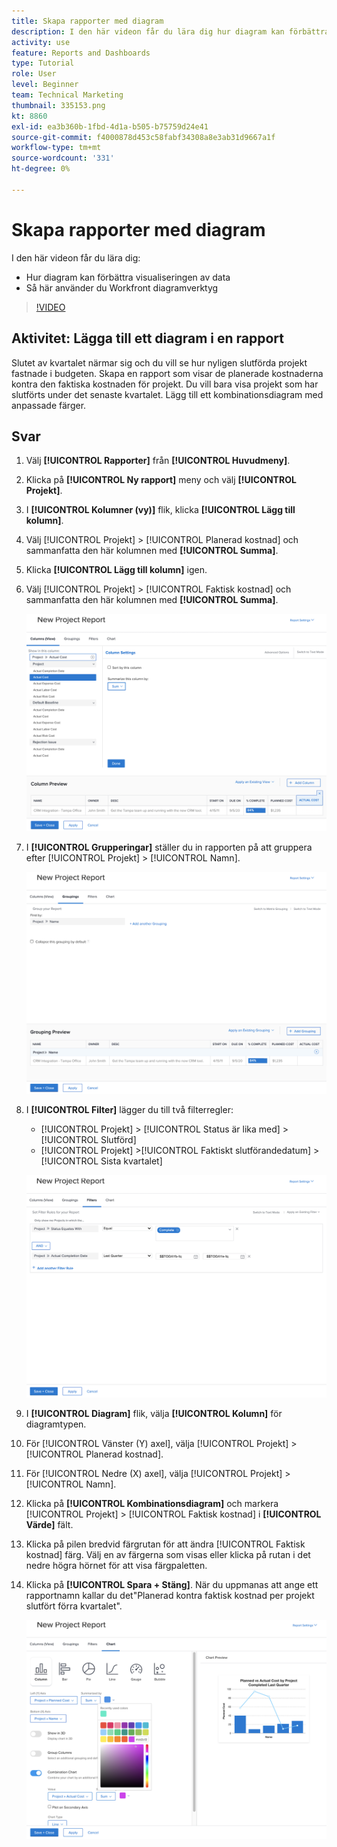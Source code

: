 ```yaml
---
title: Skapa rapporter med diagram
description: I den här videon får du lära dig hur diagram kan förbättra visualiseringen av data och hur du använder diagramverktyg i [!DNL  Workfront].
activity: use
feature: Reports and Dashboards
type: Tutorial
role: User
level: Beginner
team: Technical Marketing
thumbnail: 335153.png
kt: 8860
exl-id: ea3b360b-1fbd-4d1a-b505-b75759d24e41
source-git-commit: f4000878d453c58fabf34308a8e3ab31d9667a1f
workflow-type: tm+mt
source-wordcount: '331'
ht-degree: 0%

---
```


# Skapa rapporter med diagram

I den här videon får du lära dig:

* Hur diagram kan förbättra visualiseringen av data
* Så här använder du Workfront diagramverktyg

>[!VIDEO](https://video.tv.adobe.com/v/335155/?quality=12)

## Aktivitet: Lägga till ett diagram i en rapport

Slutet av kvartalet närmar sig och du vill se hur nyligen slutförda projekt fastnade i budgeten. Skapa en rapport som visar de planerade kostnaderna kontra den faktiska kostnaden för projekt. Du vill bara visa projekt som har slutförts under det senaste kvartalet. Lägg till ett kombinationsdiagram med anpassade färger.

## Svar

1. Välj **[!UICONTROL Rapporter]** från **[!UICONTROL Huvudmeny]**.
1. Klicka på **[!UICONTROL Ny rapport]** meny och välj **[!UICONTROL Projekt]**.
1. I **[!UICONTROL Kolumner (vy)]** flik, klicka **[!UICONTROL Lägg till kolumn]**.
1. Välj [!UICONTROL Projekt] > [!UICONTROL Planerad kostnad] och sammanfatta den här kolumnen med **[!UICONTROL Summa]**.
1. Klicka **[!UICONTROL Lägg till kolumn]** igen.
1. Välj [!UICONTROL Projekt] > [!UICONTROL Faktisk kostnad] och sammanfatta den här kolumnen med **[!UICONTROL Summa]**.

   ![En bild av skärmen där kolumner läggs till i en rapport](assets/chart-report-columns.png)

1. I **[!UICONTROL Grupperingar]** ställer du in rapporten på att gruppera efter [!UICONTROL Projekt] > [!UICONTROL Namn].

   ![En bild av skärmen där du kan lägga till grupperingar i en rapport](assets/chart-report-groupings.png)

1. I **[!UICONTROL Filter]** lägger du till två filterregler:

   * [!UICONTROL Projekt] > [!UICONTROL Status är lika med] > [!UICONTROL Slutförd]
   * [!UICONTROL Projekt] >[!UICONTROL  Faktiskt slutförandedatum] > [!UICONTROL Sista kvartalet]

   ![En bild av skärmen där du kan lägga till filter i en rapport](assets/chart-report-filters.png)

1. I **[!UICONTROL Diagram]** flik, välja **[!UICONTROL Kolumn]** för diagramtypen.
1. För [!UICONTROL Vänster (Y) axel], välja [!UICONTROL Projekt] > [!UICONTROL Planerad kostnad].
1. För [!UICONTROL Nedre (X) axel], välja [!UICONTROL Projekt] > [!UICONTROL Namn].
1. Klicka på **[!UICONTROL Kombinationsdiagram]** och markera [!UICONTROL Projekt] > [!UICONTROL Faktisk kostnad] i **[!UICONTROL Värde]** fält.
1. Klicka på pilen bredvid färgrutan för att ändra [!UICONTROL Faktisk kostnad] färg. Välj en av färgerna som visas eller klicka på rutan i det nedre högra hörnet för att visa färgpaletten.
1. Klicka på **[!UICONTROL Spara + Stäng]**. När du uppmanas att ange ett rapportnamn kallar du det&quot;Planerad kontra faktisk kostnad per projekt slutfört förra kvartalet&quot;.

   ![En bild av skärmen där ett diagram läggs till i en rapport](assets/chart-report-chart.png)
